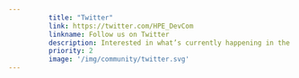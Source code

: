 ```yaml
---
          title: "Twitter"
          link: https://twitter.com/HPE_DevCom
          linkname: Follow us on Twitter
          description: Interested in what’s currently happening in the HPE Developer Community?
          priority: 2
          image: '/img/community/twitter.svg'
---
```

          